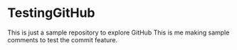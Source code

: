 # TestingGitHub
This is just a sample repository to explore GitHub
This is me making sample comments to test the commit feature.
